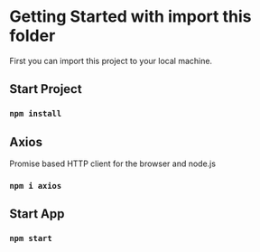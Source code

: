 # Getting Started with import this folder 

First you can import this project to your local machine.

## Start Project 
### `npm install`

## Axios

Promise based HTTP client for the browser and node.js

### `npm i axios`

## Start App

### `npm start`
